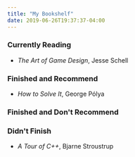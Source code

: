 ```yaml
---
title: "My Bookshelf"
date: 2019-06-26T19:37:37-04:00
---
```


### Currently Reading 

- _The Art of Game Design_, Jesse Schell

### Finished and Recommend

- _How to Solve It_, George Pólya

### Finished and Don't Recommend

### Didn't Finish

- _A Tour of C++_, Bjarne Stroustrup
